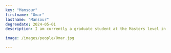 ```yaml
---
key: "Mansour"
firstname: "Omar"
lastname: "Mansour"
degreedate: 2024-05-01
description: I am currently a graduate student at the Masters level in the CCIB program of Rutgers-Camden. My bachelor is in Molecular and Cellular Biology from the University of Science and Technology-Zewail City in Egypt. My last couple of years at the bachelor, I fell in love with mathematics and physics. And I was amazed by how mathematics is a miraculous tool used to model everything around us. I then made the decision to pursue a career where I have to be involved in the mathematical modeling of biological problems. My work at the lab is about chronobiology; specifically developing models that would offer us understanding of how our circadian clocks entrain (synchronize) themselves to periodic environmental stimuli such as light and temperature. It is quite exciting to figure out how to create such a model, and to overcome such a challenge. 

image: /images/people/Omar.jpg

---
```

